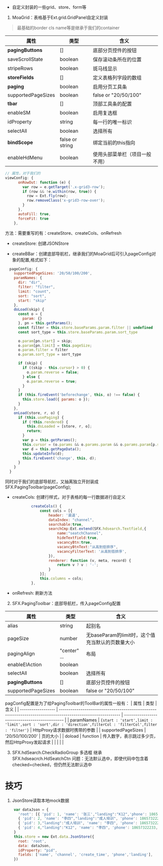 - 自定义封装的一些grid、store、form等

1. MoaGrid：表格基于Ext.grid.GridPanel自定义封装

> 最基础的border cls name等是继承于我们的container 

| 属性               | 类型            | 含义                           |
| ------------------ | --------------- | ------------------------------ |
| **pagingButtons**  | []              | 底部分页控件的按钮             |
| saveScrollState    | boolean         | 保存滚动条所在的位置           |
| stripeRows         | boolean         | 斑马线显示                     |
| **storeFields**    | []              | 定义表格列字段的数组           |
| **paging**         | boolean         | 启用分页工具条                 |
| supportedPageSizes | boolean         | false or "20/50/100"           |
| **tbar**           | []              | 顶部工具条的配置               |
| enableSM           | boolean         | 启用复选框                     |
| idProperty         | string          | 每一行的唯一标识               |
| selectAll          | boolean         | 选择所有                       |
| **bindScope**      | false or string | 绑定当前的this指向             |
| enableHdMenu       | boolean         | 使用头部菜单栏（项目一般不用） |

```js
// 属性，对于我们的
viewConfig: {
      onRowOut: function (e) {
        var row = e.getTarget('.x-grid3-row');
        if (row && !e.within(row, true)) {
          row = Ext.fly(row);
          row.removeClass('x-grid3-row-over');
        }
      },
      autoFill: true,
      forceFit: true
    },
```

方法：需要重写的有：createStore、createCols、onRefresh

* createStore: 创建JSONStore

* createBBar：创建底部导航栏，继承我们的MoaGrid后可引入pageConfig对象的配置,格式如下：
```js
  pageConfig: {
    supportedPageSizes: '20/50/100/200',
    paramNames: {
      dir: "dir",
      filter: "filter",
      limit: "count",
      sort: "sort",
      start: "skip"
    },
    doLoad(skip) {
      const o = {
        param: {}
      }, pn = this.getParams();
      const filter = this.store.baseParams.param.filter || undefined
      const sort_type = this.store.baseParams.param.sort_type

      o.param[pn.start] = skip;
      o.param[pn.limit] = this.pageSize;
      o.param.filter = filter
      o.param.sort_type = sort_type

      if (skip) {
        if ((skip - this.cursor) > 0) {
          o.param.reverse = false;
        } else {
          o.param.reverse = true;
        }
      }
      if (this.fireEvent('beforechange', this, o) !== false) {
        this.store.load({ params: o });
      }
    },
    onLoad(store, r, o) {
      if (this.usePaging) {
        if (!this.rendered) {
          this.dsLoaded = [store, r, o];
          return;
        }
        var p = this.getParams();
        this.cursor = (o.params && o.params.param && o.params.param[p.start]) ? o.params.param[p.start] : 0;
        var d = this.getPageData();
        this.updateInfo(d);
        this.fireEvent('change', this, d);
      }
    }
  }
```
同时对于我们的底部导航栏，又抽离独立开封装成SFX.PagingToolbar(pageConfig);

* createCols: 创建行样式，对于表格的每一行数据进行自定义
```js
            createCols() {
                const cols = [{
                    header: '渠道',
                    dataIndex: "channel",
                    searchable:true,
                    searchCmp:Ext.extend(SFX.hdsearch.Textfield,{
                        name:"seatchChannel",
                        hideTextfield:true,
                        vacancyBtn:true,
                        vacancyBtnText:"从高到低排序",
                        vacancyFilterText: '从高到低排序',
                    }),
                    renderer: function (v, meta, record) {
                        return v ? v : '-';
                    }
                }];
                this.columns = cols;
            },
```

* onRefresh: 刷新方法

2. SFX.PagingToolbar：底部导航栏，传入pageConfig配置

| 属性               | 类型         | 含义                                             |
| ------------------ | ------------ | ------------------------------------------------ |
| alias              | string       | 起别名                                           |
| pageSize           | number       | 无baseParam的limit时，这个值充当默认的页数量大小 |
| pagingAlign        | "center" ... | 布局                                             |
| enableElAction     | boolean      |                                                  |
| selectAll          | boolean      | 选择所有                                         |
| **pagingButtons**  | []           | 底部分页控件的按钮                               |
| supportedPageSizes | boolean      | false or "20/50/100"                             |

pagConfig配置是为了给PagingToolbar的ToolBar的属性一般有：
| 属性               | 类型                                                                                                          | 含义                                            |
| ------------------ | ------------------------------------------------------------------------------------------------------------- | ----------------------------------------------- |
| paramNames         | `{start : 'start',limit : 'limit',sort : 'sort',dir : 'direction',filterCol : 'filterCol',filter : 'filter'}` | HttpProxy请求数据时携带的参数                   |
| supportedPageSizes | '20/50/100/200'                                                                                               | 页的大小                                        |
| doload             | function                                                                                                      | 传入数字，表示跳过多少页，然后HttpProxy发起请求 |
|                    |                                                                                                               |                                                 |



3. SFX.hdSearch.CheckRadioGroup 多选框 继承SFX.hdseacrch.HdSeatchCtn
问题：无法默认选中，即使代码中包含着checked=checked，但仍然无法默认选中


# 技巧

1. JsonStore读取本地mock数据
```js
    var dataJson = {
      'root': [{ 'pid': 1, 'name': '张三',"landing":"K12",'phone': 18657322233, 'channel': '百度', "create_time": new Date() },
      { 'pid': 2, 'name': "李四","landing":"成人培训", 'phone': 18657322233, 'channel': '头条', "create_time": new Date() },
      { 'pid': 3,"landing":"成人培训", 'name': "李四", 'phone': 18657322233, 'channel': '头条', "create_time": new Date() }, 
      { 'pid': 4,"landing":"K12", 'name': "李四", 'phone': 18657322233, 'channel': '头条', "create_time": new Date() }]
    }
    this.store = new Ext.data.JsonStore({
      root: 'root',
      data: dataJson,
      idProperty: "pid",
      fields: ['name', 'channel', 'create_time', 'phone','landing'],
    })
```